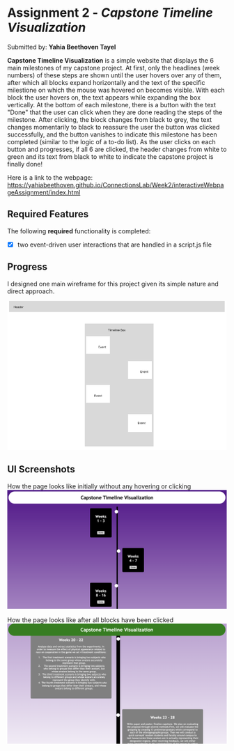 
# Assignment 2 - *Capstone Timeline Visualization*

Submitted by: **Yahia Beethoven Tayel**

**Capstone Timeline Visualization** is a simple website that displays the 6 main milestones of my capstone project. At first, only the headlines (week numbers) of these steps are shown until the user hovers over any of them, after which all blocks expand horizontally and the text of the specific milestione on which the mouse was hovered on becomes visible. With each block the user hovers on, the text appears while expanding the box vertically. At the bottom of each milestone, there is a button with the text "Done" that the user can click when they are done reading the steps of the milestone. After clicking, the block changes from black to grey, the text changes momentarily to black to reassure the user the button was clicked successfully, and the button vanishes to indicate this milestone has been completed (similar to the logic of a to-do list). As the user clicks on each button and progresses, if all 6 are clicked, the header changes from white to green and its text from black to white to indicate the capstone project is finally done! 

Here is a link to the webpage: 
https://yahiabeethoven.github.io/ConnectionsLab/Week2/interactiveWebpageAssignment/index.html

## Required Features

The following **required** functionality is completed:

* [x] two event-driven user interactions that are handled in a script.js file

## Progress

I designed one main wireframe for this project given its simple nature and direct approach.

<img src='./images/Timeline_Wireframe.png' title='Wireframe' width='' alt='Wireframe' />


## UI Screenshots
How the page looks like initially without any hovering or clicking
<img src='./images/initial_view.png' title='Section 1' width='' alt='Section 1' />

How the page looks like after all blocks have been clicked
<img src='./images/completed_view.png' title='Section 2' width='' alt='Section 2' />


